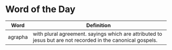 # Word of the Day

|Word|Definition|
|---|---|
|agrapha|with plural agreement. sayings which are attributed to jesus but are not recorded in the canonical gospels.|